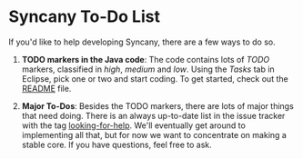 Syncany To-Do List
=====================
If you'd like to help developing Syncany, there are a few ways to do so.

1. **TODO markers in the Java code**: 
The code contains lots of *TODO* markers, classified in *high*, *medium* and *low*. Using
the *Tasks* tab in Eclipse, pick one or two and start coding. To get started, check out
the [README](README.md) file. 

2. **Major To-Dos**: 
Besides the TODO markers, there are lots of major things that need doing. There is an always 
up-to-date list in the issue tracker with the tag [looking-for-help](https://github.com/binwiederhier/syncany/issues?labels=looking-for-help). 
We'll eventually get around to implementing all that, but for now we want to concentrate on making a stable
core. If you have questions, feel free to ask.

